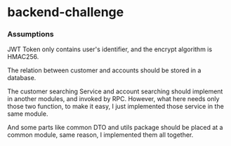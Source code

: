 # backend-challenge

### Assumptions
JWT Token only contains user's identifier, and the encrypt algorithm is HMAC256.

The relation between customer and accounts should be stored in a database.

The customer searching Service and account searching should implement in another modules, and invoked by RPC. However, what here needs only those two function, to make it easy, I just implemented those service in the same module.

And some parts like common DTO and utils package should be placed at a common module, same reason, I implemented them all together.